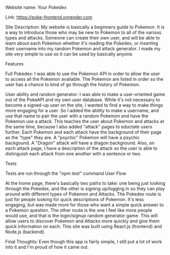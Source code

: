 Website name: Your Pokedex

Link: https://poke-frontend.onrender.com

Site Description: My website is basically a beginners guide to Pokemon. It is a way to introduce those who may be new to Pokemon to all of the various types and attacks. Someone can create their own user, and will be able to learn about each Pokemon whether it's reading the Pokedex, or inserting their username into my random Pokemon and attack generator. I made my site very simple to use so it can be used by basically anyone.

Features

Full Pokedex: I was able to use the Pokemon API in order to allow the user to access all the Pokemon available. The Pokemon are listed in order so the user has a chance to kind of go through the history of Pokemon.

User ability and random generator: I was able to make a user-oriented game out of the PokeAPI and my own user database. While it's not necessary to become a signed-up user on the site, I wanted to find a way to make things more engaging for a user. So I added the ability to make a username, and use that name to pair the user with a random Pokemon and have the Pokemon use a attack. This teaches the user about Pokemon and attacks at the same time, because I also added "attack" pages to eductate users further. Each Pokemon and each attack have the background of their page as the "type" they are. A "psychic" Pokemon will have a psychic backgound. A "Dragon" attack will have a dragon background. Also, on each attack page, I have a description of the attack so the user is able to distinguish each attack from one another with a sentence or two.

Tests

Tests are run through the "npm test" command
User Flow

At the home page, there's basically two paths to take: one being just looking through the Pokedex, and the other is signing up/logging in so they can play around with different types of Pokemon and Attacks. The Pokedex route is just for people looking for quick descriptions of Pokemon. It's less engaging, but was made more for those who want a simple quick answer to a Pokemon question. The other route is the one I feel like more people would use, and that is the login/signup random generator game. This will allow users to discover Pokemon and Attacks more quickly and give them quick information on each.
This site was built using React.js (frontend) and Node.js (backend).

Final Thoughts: Even though this app is fairly simple, I still put a lot of work into it and I'm proud of how it came out.